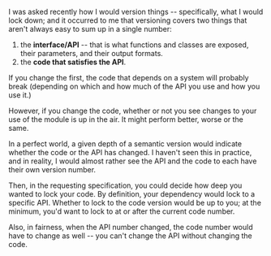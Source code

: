 I was asked recently how I would version things -- specifically, what I would lock down; and it occurred to me that versioning covers two things that aren't always easy to sum up in a single number:

1. the **interface/API** -- that is what functions and classes are exposed, their parameters, and their output formats.
2. the **code that satisfies the API**. 

If you change the first, the code that depends on a system will probably break (depending on which and how much of the API you use and how you use it.)

However, if you change the code, whether or not you see changes to your use of the module is up in the air. It might perform better, worse or the same. 

In a perfect world, a given depth of a semantic version would indicate whether the code or the API has changed. I haven't seen this in practice, and in reality, I would almost rather see the API and the code to each have their own version number. 

Then, in the requesting specification, you could decide how deep you wanted to lock your code. By definition, your dependency would lock to a specific API. Whether to lock to the code version would be up to you; at the minimum, you'd want to lock to at or after the current code number. 

Also, in fairness, when the API number changed, the code number would have to change as well -- you can't change the API without changing the code.